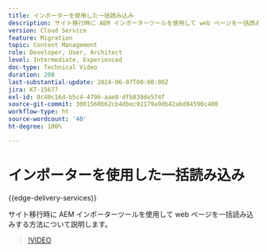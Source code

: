 ```yaml
---
title: インポーターを使用した一括読み込み
description: サイト移行時に AEM インポーターツールを使用して web ページを一括読み込みする方法について説明します。
version: Cloud Service
feature: Migration
topic: Content Management
role: Developer, User, Architect
level: Intermediate, Experienced
doc-type: Technical Video
duration: 208
last-substantial-update: 2024-06-07T00:00:00Z
jira: KT-15677
exl-id: 8c40c16d-b5c4-4796-aae8-dfb838de574f
source-git-commit: 3001560b62cb4dbec92179a9db42abd84590c400
workflow-type: ht
source-wordcount: '40'
ht-degree: 100%

---
```


# インポーターを使用した一括読み込み

{{edge-delivery-services}}

サイト移行時に AEM インポーターツールを使用して web ページを一括読み込みする方法について説明します。

>[!VIDEO](https://video.tv.adobe.com/v/3429597/?learn=on)
